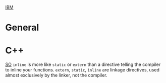 
[IBM]()
# General



# C++
[SO](https://stackoverflow.com/questions/1759300/when-should-i-write-the-keyword-inline-for-a-function-method)
`inline` is more like `static` or `extern` than a directive telling the compiler to inline your functions. `extern`, `static`, `inline` are linkage directives, used almost exclusively by the linker, not the compiler.


